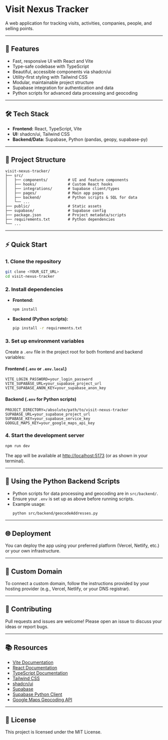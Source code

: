 # Visit Nexus Tracker

A web application for tracking visits, activities, companies, people, and selling points.

---

## 🚀 Features
- Fast, responsive UI with React and Vite
- Type-safe codebase with TypeScript
- Beautiful, accessible components via shadcn/ui
- Utility-first styling with Tailwind CSS
- Modular, maintainable project structure
- Supabase integration for authentication and data
- Python scripts for advanced data processing and geocoding

---

## 🛠️ Tech Stack
- **Frontend:** React, TypeScript, Vite
- **UI:** shadcn/ui, Tailwind CSS
- **Backend/Data:** Supabase, Python (pandas, geopy, supabase-py)

---

## 📁 Project Structure
```
visit-nexus-tracker/
├── src/
│   ├── components/         # UI and feature components
│   ├── hooks/              # Custom React hooks
│   ├── integrations/       # Supabase client/types
│   ├── pages/              # Main app pages
│   ├── backend/            # Python scripts & SQL for data
│   └── ...
├── public/                 # Static assets
├── supabase/               # Supabase config
├── package.json            # Project metadata/scripts
├── requirements.txt        # Python dependencies
└── ...
```

---

## ⚡ Quick Start

### 1. Clone the repository
```sh
git clone <YOUR_GIT_URL>
cd visit-nexus-tracker
```

### 2. Install dependencies
- **Frontend:**
  ```sh
  npm install
  ```
- **Backend (Python scripts):**
  ```sh
  pip install -r requirements.txt
  ```

### 3. Set up environment variables
Create a `.env` file in the project root for both frontend and backend variables:

#### Frontend (`.env` or `.env.local`)
```
VITE_LOGIN_PASSWORD=your_login_password
VITE_SUPABASE_URL=your_supabase_project_url
VITE_SUPABASE_ANON_KEY=your_supabase_anon_key
```

#### Backend (`.env` for Python scripts)
```
PROJECT_DIRECTORY=/absolute/path/to/visit-nexus-tracker
SUPABASE_URL=your_supabase_project_url
SUPABASE_KEY=your_supabase_service_key
GOOGLE_MAPS_KEY=your_google_maps_api_key
```

### 4. Start the development server
```sh
npm run dev
```
The app will be available at [http://localhost:5173](http://localhost:5173) (or as shown in your terminal).

---

## 🐍 Using the Python Backend Scripts
- Python scripts for data processing and geocoding are in `src/backend/`.
- Ensure your `.env` is set up as above before running scripts.
- Example usage:
  ```sh
  python src/backend/geocodeAddresses.py
  ```

---

## 🌐 Deployment
You can deploy the app using your preferred platform (Vercel, Netlify, etc.) or your own infrastructure.

---

## 🔗 Custom Domain
To connect a custom domain, follow the instructions provided by your hosting provider (e.g., Vercel, Netlify, or your DNS registrar).

---

## 🤝 Contributing
Pull requests and issues are welcome! Please open an issue to discuss your ideas or report bugs.

---

## 📚 Resources
- [Vite Documentation](https://vitejs.dev/)
- [React Documentation](https://react.dev/)
- [TypeScript Documentation](https://www.typescriptlang.org/)
- [Tailwind CSS](https://tailwindcss.com/)
- [shadcn/ui](https://ui.shadcn.com/)
- [Supabase](https://supabase.com/)
- [Supabase Python Client](https://supabase.com/docs/guides/with-python)
- [Google Maps Geocoding API](https://developers.google.com/maps/documentation/geocoding/overview)

---

## 📝 License
This project is licensed under the MIT License.